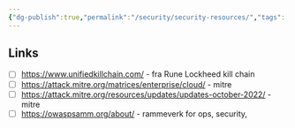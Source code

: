```yaml
---
{"dg-publish":true,"permalink":"/security/security-resources/","tags":["public"],"noteIcon":"1","created":"","updated":""}
---
```




## Links
- [ ] https://www.unifiedkillchain.com/ - fra Rune Lockheed kill chain
- [ ] https://attack.mitre.org/matrices/enterprise/cloud/ - mitre
- [ ] https://attack.mitre.org/resources/updates/updates-october-2022/ - mitre
- [ ] https://owaspsamm.org/about/ - rammeverk for ops, security, 